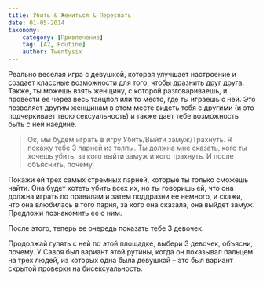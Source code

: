 ```yaml
---
title: Убить & Жениться & Переспать
date: 01-05-2014
taxonomy:
    category: [Привлечение]
	tag: [A2, Routine]
	author: Twentysix
---
```


Реально веселая игра с девушкой, которая улучшает настроение и создает классные возможности для того, чтобы дразнить друг друга. Также, ты можешь взять женщину, с которой разговариваешь, и провести ее через весь танцпол или то место, где ты играешь с ней.
Это позволяет другим женщинам в этом месте видеть тебя с другими (и это подчеркивает твою сексуальность) и также дает тебе возможность быть с ней наедине.

> Ок, мы будем играть в игру Убить/Выйти замуж/Трахнуть. Я покажу тебе 3 парней из толпы. Ты должна мне сказать, кого ты хочешь убить, за кого выйти замуж и кого трахнуть. И после объяснить, почему.

Покажи ей трех самых стремных парней, которые ты только сможешь найти. Она будет хотеть убить всех их, но ты говоришь ей, что она должна играть по правилам и затем поддразни ее немного, и скажи, что она влюбилась в того парня, за кого она сказала, она выйдет замуж. Предложи познакомить ее с ним.

После этого, теперь ее очередь показать тебе 3 девочек.

Продолжай гулять с ней по этой площадке, выбери 3 девочек, объясни, почему. 
У Савоя был вариант этой рутины, когда он показывал пальцем на трех людей, из которых одна была девушкой – это был вариант скрытой проверки на бисексуальность.